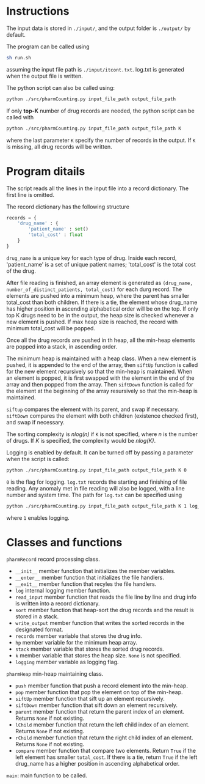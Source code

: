 # Instructions

The input data is stored in ```./input/```, and the output folder is ```./output/``` by default.

The program can be called using 
```sh
sh run.sh
```
assuming the input file path is ```./input/itcont.txt```. 
log.txt is generated when the output file is written. 

The python script can also be called using:
```sh
python ./src/pharmCounting.py input_file_path output_file_path
```

If only **top-K** number of drug records are needed, the python script can be called with
```sh
python ./src/pharmCounting.py input_file_path output_file_path K
```
where the last parameter ```K``` specify the number of records in the output. If ```K``` is missing, all drug records will be written.

# Program ditails

The script reads all the lines in the input file into a record dictionary. The first line is omitted.

The record dictionary has the following structure
```python
records = {
	'drug_name' : {
		'patient_name' : set()
		'total_cost' : float
	}
}
```
```drug_name``` is a unique key for each type of drug. Inside each record,
'patient_name' is a set of unique patient names;
'total_cost' is the total cost of the drug.

After file reading is finished, an array element is generated as
```(drug_name, number_of_distinct_patients, total_cost)```
for each durg record.
The elements are pushed into a minimum heap, where the parent has smaller total_cost than both children. If there is a tie, the element whose drug_name has higher position in ascending alphabetical order will be on the top. If only top K drugs need to be in the output, the heap size is checked whenever a new element is pushed. If max heap size is reached, the record with minimum total_cost will be popped.

Once all the drug records are pushed in th heap, all the min-heap elements are popped into a stack, in ascending order. 

The minimum heap is maintained with a heap class.
When a new element is pushed, it is appended to the end of the array, then ```siftUp``` function is called for the new element recursively so that the min-heap is maintained.
When an element is popped, it is first swapped with the element in the end of the array and then popped from the array. Then ```siftDown``` function is called for the element at the beginning of the array resursively so that the min-heap is maintained.

```siftup``` compares the element with its parent, and swap if necessary.
```siftDown``` compares the element with both children (existence checked first), and swap if necessary.

The sorting complexity is *nlog(n)* if ```K``` is not specified, where *n* is the number of drugs. If *K* is specified, the complexity would be *nlog(K)*.

Logging is enabled by default. It can be turned off by passing a parameter when the script is called:
```sh
python ./src/pharmCounting.py input_file_path output_file_path K 0
```
```0``` is the flag for logging.
```log.txt``` records the starting and finishing of file reading. Any anomaly met in file reading will also be logged, with a line number and system time.
The path for ```log.txt``` can be specified using
```sh
python ./src/pharmCounting.py input_file_path output_file_path K 1 log_file_path
```
where ```1``` enables logging.

# Classes and functions

```pharmRecord``` record processing class.
-	```__init__``` member function that initializes the member variables.
-	```__enter__``` member function that initializes the file handlers.
-	```__exit__``` member function that recyles the file handlers.
-	```log``` internal logging member function.
-	```read_input``` member function that reads the file line by line and drug info is written into a record dictionary.
-	```sort``` member function that heap-sort the drug records and the result is stored in a stack.
-	```write_output``` member function that writes the sorted records in the designated format.
-	```records``` member variable that stores the drug info.
-	```hp``` member variable for the minimum heap array.
-	```stack``` member variable that stores the sorted drug records.
-	```k``` member variable that stores the heap size. ```None``` is not specified.
-	```logging``` member variable as logging flag.


```pharmHeap``` min-heap maintaining class.
-	```push``` member function that push a record element into the min-heap.
-	```pop``` member function that pop the element on top of the min-heap.
-	```siftUp``` member function that sift up an element recursively.
-	```siftDown``` member function that sift down an element recursively.
-	```parent``` member function that return the parent index of an element. Returns ```None``` if not existing.	
-	```lChild``` member function that return the left child index of an element. Returns ```None``` if not existing.	
-	```rChild``` member function that return the right child index of an element. Returns ```None``` if not existing.
-	```compare``` member function that compare two elements. Return ```True``` if the left element has smaller ```total_cost```. If there is a tie, return ```True``` if the left drug_name has a higher position in ascending alphabetical order. 

```main```: main function to be called.

